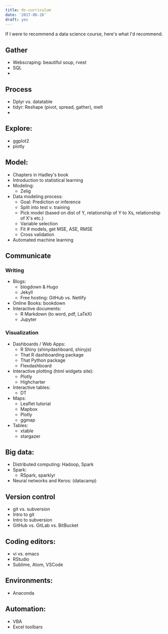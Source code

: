 ```yaml
---
title: ds-curriculum
date: '2017-06-26'
draft: yes
---
```


If I were to recommend a data science course, here's what I'd recommend.

## Gather

* Webscraping: beautiful soup, rvest
* SQL
* 

## Process

* Dplyr vs. datatable
* tidyr: Reshape (pivot, spread, gather), melt
* 

## Explore:

* ggplot2
* plotly

## Model:

* Chapters in Hadley's book
* Introduction to statistical learning
* Modeling:
  * Zelig
* Data modeling process:
  * Goal: Prediction or inference
  * Split into test v. training
  * Pick model (based on dist of Y, relationship of Y to Xs, relationship of X's etc.)
  * Variable selection
  * Fit # models, get MSE, ASE, RMSE
  * Cross validation
* Automated machine learning

## Communicate
### Writing
* Blogs: 
  * blogdown & Hugo
  * Jekyll
  * Free hosting: GitHub vs. Netlify 
* Online Books: bookdown
* Interactive documents: 
  * R Markdown (to word, pdf, LaTeX)
  * Jupyter

### Visualization

* Dashboards / Web Apps: 
  * R Shiny (shinydashboard, shinyjs)
  * That R dashboarding package
  * That Python package
  * Flexdashboard
* Interactive plotting (html widgets site):
  * Plotly
  * Highcharter
* Interactive tables:
  * DT
* Maps:
  * Leaflet tutorial
  * Mapbox
  * Plotly
  * ggmap
* Tables: 
  * xtable
  * stargazer
  
## Big data:

* Distributed computing: Hadoop, Spark
* Spark:
  * RSpark, sparklyr
* Neural networks and Keros: (datacamp)

## Version control

* git vs. subversion
* Intro to git
* Intro to subversion
* GitHub vs. GitLab vs. BitBucket
 
## Coding editors:

* vi vs. emacs
* RStudio
* Sublime, Atom, VSCode

## Environments:

* Anaconda

## Automation:

* VBA 
* Excel toolbars
